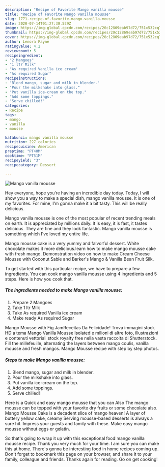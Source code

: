 ```yaml
---
description: "Recipe of Favorite Mango vanilla mousse"
title: "Recipe of Favorite Mango vanilla mousse"
slug: 1771-recipe-of-favorite-mango-vanilla-mousse
date: 2020-07-14T01:27:30.529Z
image: https://img-global.cpcdn.com/recipes/20c12869eab97d72/751x532cq70/mango-vanilla-mousse-recipe-main-photo.jpg
thumbnail: https://img-global.cpcdn.com/recipes/20c12869eab97d72/751x532cq70/mango-vanilla-mousse-recipe-main-photo.jpg
cover: https://img-global.cpcdn.com/recipes/20c12869eab97d72/751x532cq70/mango-vanilla-mousse-recipe-main-photo.jpg
author: Lenora Payne
ratingvalue: 4.2
reviewcount: 5
recipeingredient:
- "2 Mangoes"
- "1 ltr Milk"
- "As required Vanilla ice cream"
- "As required Sugar"
recipeinstructions:
- "Blend mango, sugar and milk in blender."
- "Pour the milkshake into glass."
- "Put vanilla ice-cream on the top."
- "Add some toppings."
- "Serve chilled!"
categories:
- Recipe
tags:
- mango
- vanilla
- mousse

katakunci: mango vanilla mousse 
nutrition: 227 calories
recipecuisine: American
preptime: "PT40M"
cooktime: "PT51M"
recipeyield: "3"
recipecategory: Dessert

---
```



![Mango vanilla mousse](https://img-global.cpcdn.com/recipes/20c12869eab97d72/751x532cq70/mango-vanilla-mousse-recipe-main-photo.jpg)

Hey everyone, hope you're having an incredible day today. Today, I will show you a way to make a special dish, mango vanilla mousse. It is one of my favorites. For mine, I'm gonna make it a bit tasty. This will be really delicious.

Mango vanilla mousse is one of the most popular of recent trending meals on earth. It is appreciated by millions daily. It is easy, it is fast, it tastes delicious. They are fine and they look fantastic. Mango vanilla mousse is something which I've loved my entire life.

Mango mousse cake is a very yummy and falvorful dessert. White chocolate makes it more delicious.learn how to make mango mousse cake with fresh mango. Demonstration video on how to make Cream Cheese Mousse with Coconut Sable and Barker&#39;s Mango &amp; Vanilla Bean Fruit Silk.


To get started with this particular recipe, we have to prepare a few ingredients. You can cook mango vanilla mousse using 4 ingredients and 5 steps. Here is how you cook that.

<!--inarticleads1-->

##### The ingredients needed to make Mango vanilla mousse:

1. Prepare 2 Mangoes
1. Take 1 ltr Milk
1. Take As required Vanilla ice cream
1. Make ready As required Sugar


Mango Mousse with Fig JamReceitas Da Felicidade! Trova immagini stock HD a tema Mango Vanilla Mousse Isolated e milioni di altre foto, illustrazioni e contenuti vettoriali stock royalty free nella vasta raccolta di Shutterstock. Fill the millefeuille, alternating the layers between mango coulis, vanilla mousse and fresh mangos. Mango Mousse recipe with step by step photos. 

<!--inarticleads2-->

##### Steps to make Mango vanilla mousse:

1. Blend mango, sugar and milk in blender.
1. Pour the milkshake into glass.
1. Put vanilla ice-cream on the top.
1. Add some toppings.
1. Serve chilled!


Here is a Quick and easy mango mousse that you can Also The mango mousse can be topped with your favorite dry fruits or some chocolate also. Mango Mousse Cake is a decadent slice of mango heaven! A layer of buttery yellow cake, creamy Serving mousse-based desserts is always a sure hit. Impress your guests and family with these. Make easy mango mousse without eggs or gelatin. 

So that's going to wrap it up with this exceptional food mango vanilla mousse recipe. Thank you very much for your time. I am sure you can make this at home. There's gonna be interesting food in home recipes coming up. Don't forget to bookmark this page on your browser, and share it to your family, colleague and friends. Thanks again for reading. Go on get cooking!
